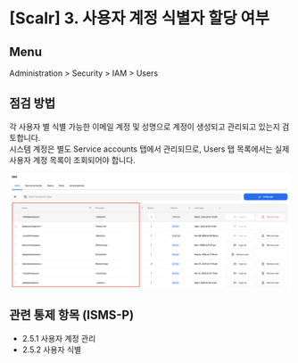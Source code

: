 # [Scalr] 3. 사용자 계정 식별자 할당 여부

## Menu 
Administration > Security > IAM > Users

## 점검 방법 
각 사용자 별 식별 가능한 이메일 계정 및 성명으로 계정이 생성되고 관리되고 있는지 검토합니다.  
시스템 계정은 별도 Service accounts 탭에서 관리되므로, Users 탭 목록에서는 실제 사용자 계정 목록이 조회되어야 합니다. 

![Users](images/scalr-users2.png)

## 관련 통제 항목 (ISMS-P)
- 2.5.1 사용자 계정 관리
- 2.5.2 사용자 식별